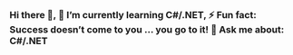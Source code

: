### Hi there 👋, 🌱 I’m currently learning C#/.NET, ⚡ Fun fact: Success doesn’t come to you … you go to it! 💬 Ask me about: C#/.NET

<!--
**d99p/d99p** is a ✨ _special_ ✨ repository because its `README.md` (this file) appears on your GitHub profile.

Here are some ideas to get you started:

- 🔭 I’m currently working on ...
- 🌱 I’m currently learning ...
- 👯 I’m looking to collaborate on ...
- 🤔 I’m looking for help with ...
- 💬 Ask me about ...
- 📫 How to reach me: ...
- 😄 Pronouns: ...
- ⚡ Fun fact: ...
-->
